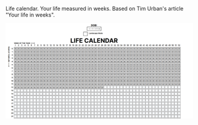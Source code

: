 Life calendar. Your life measured in weeks. Based on Tim Urban's article "Your life in weeks".

![Life calendar](screenshot.png?raw=true)